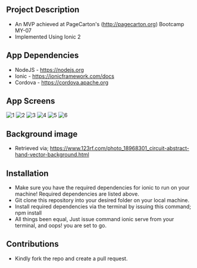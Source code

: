 ## Project Description
- An MVP achieved at PageCarton's (http://pagecarton.org) Bootcamp MY-07
- Implemented Using Ionic 2

## App Dependencies
- NodeJS - https://nodejs.org
- Ionic - https://ionicframework.com/docs
- Cordova - https://cordova.apache.org

## App Screens
![1](https://cloud.githubusercontent.com/assets/14163009/26147640/12fe88a6-3aec-11e7-8af6-e1302680b592.png)		![2](https://cloud.githubusercontent.com/assets/14163009/26147641/130b4550-3aec-11e7-8f62-cc0ad5790afa.png) 
![3](https://cloud.githubusercontent.com/assets/14163009/26147644/131aad24-3aec-11e7-9ac5-08c4f02bfafa.png)		![4](https://cloud.githubusercontent.com/assets/14163009/26147643/131a14c2-3aec-11e7-8d2f-7e6508894e28.png)
![5](https://cloud.githubusercontent.com/assets/14163009/26147642/1319bebe-3aec-11e7-8f2c-26d9dcfed71d.png)		![6](https://cloud.githubusercontent.com/assets/14163009/26147645/1321f462-3aec-11e7-9d0e-b4e5bed6c02a.png)


## Background image
- Retrieved via; https://www.123rf.com/photo_18968301_circuit-abstract-hand-vector-background.html

## Installation
- Make sure you have the required dependencies for ionic to run on your machine! Required dependencies are listed above.
- Git clone this repository into your desired folder on your local machine.
- Install required dependencies via the terminal by issuing this command; npm install
- All things been equal, Just issue command ionic serve from your terminal, and oops! you are set to go.

## Contributions
- Kindly fork the repo and create a pull request.
